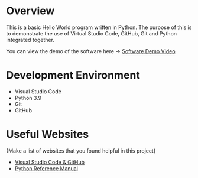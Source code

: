 # Overview

This is a basic Hello World program written in Python. The purpose of this is to demonstrate the use of Virtual Studio Code, GitHub, Git and Python integrated together.


You can view the demo of the software here -> [Software Demo Video](https://youtu.be/EvYcgjkAiTE)

# Development Environment

* Visual Studio Code
* Python 3.9
* Git
* GitHub

# Useful Websites

{Make a list of websites that you found helpful in this project}
* [Visual Studio Code & GitHub](https://code.visualstudio.com/docs/editor/versioncontrol)
* [Python Reference Manual](https://www.python.org/)